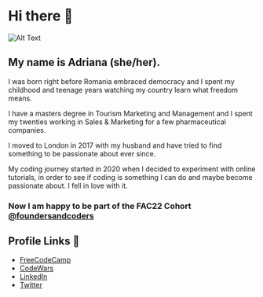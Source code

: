 # Hi there 👋

![Alt Text](https://media.giphy.com/media/L1R1tvI9svkIWwpVYr/giphy.gif)

## My name is Adriana (she/her).

I was born right before Romania embraced democracy and I spent my childhood and teenage years watching my country learn what freedom means. 

I have a masters degree in Tourism Marketing and Management and I spent my twenties working in Sales & Marketing for a few pharmaceutical companies. 

I moved to London in 2017 with my husband and have tried to find something to be passionate about ever since.

My coding journey started in 2020 when I decided to experiment with online tutorials, in order to see if coding is something I can do and maybe become passionate about. I fell in love with it.

### Now I am happy to be part of the FAC22 Cohort [@foundersandcoders](https://github.com/foundersandcoders)

## Profile Links 🔗
* [FreeCodeCamp](https://www.freecodecamp.org/aaadriana)
* [CodeWars](https://www.codewars.com/users/aaadriana)
* [LinkedIn](www.linkedin.com/in/adriana-stanciu-fl)
* [Twitter](https://twitter.com/adriana__St)

<!--
**aaadriana/aaadriana** is a ✨ _special_ ✨ repository because its `README.md` (this file) appears on your GitHub profile.

Here are some ideas to get you started:

- 🔭 I’m currently working on ...
- 🌱 I’m currently learning ...
- 👯 I’m looking to collaborate on ...
- 🤔 I’m looking for help with ...
- 💬 Ask me about ...
- 📫 How to reach me: ...
- 😄 Pronouns: ...
- ⚡ Fun fact: ...
-->
